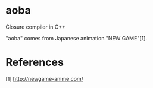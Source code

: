 # aoba
Closure compiler in C++

"aoba" comes from Japanese animation "NEW GAME"[1].

# References
[1] http://newgame-anime.com/
